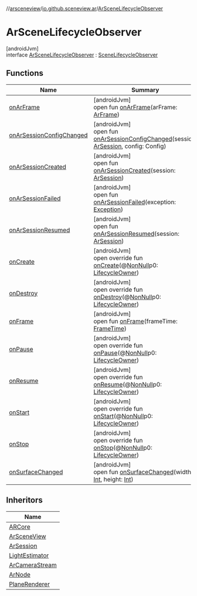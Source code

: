//[arsceneview](../../../index.md)/[io.github.sceneview.ar](../index.md)/[ArSceneLifecycleObserver](index.md)

# ArSceneLifecycleObserver

[androidJvm]\
interface [ArSceneLifecycleObserver](index.md) : [SceneLifecycleObserver](../../../../sceneview/sceneview/io.github.sceneview/-scene-lifecycle-observer/index.md)

## Functions

| Name | Summary |
|---|---|
| [onArFrame](on-ar-frame.md) | [androidJvm]<br>open fun [onArFrame](on-ar-frame.md)(arFrame: [ArFrame](../../io.github.sceneview.ar.arcore/-ar-frame/index.md)) |
| [onArSessionConfigChanged](on-ar-session-config-changed.md) | [androidJvm]<br>open fun [onArSessionConfigChanged](on-ar-session-config-changed.md)(session: [ArSession](../../io.github.sceneview.ar.arcore/-ar-session/index.md), config: Config) |
| [onArSessionCreated](on-ar-session-created.md) | [androidJvm]<br>open fun [onArSessionCreated](on-ar-session-created.md)(session: [ArSession](../../io.github.sceneview.ar.arcore/-ar-session/index.md)) |
| [onArSessionFailed](on-ar-session-failed.md) | [androidJvm]<br>open fun [onArSessionFailed](on-ar-session-failed.md)(exception: [Exception](https://kotlinlang.org/api/latest/jvm/stdlib/kotlin/-exception/index.html)) |
| [onArSessionResumed](on-ar-session-resumed.md) | [androidJvm]<br>open fun [onArSessionResumed](on-ar-session-resumed.md)(session: [ArSession](../../io.github.sceneview.ar.arcore/-ar-session/index.md)) |
| [onCreate](../../io.github.sceneview.ar.scene/-plane-renderer/index.md#139941652%2FFunctions%2F-58641720) | [androidJvm]<br>open override fun [onCreate](../../io.github.sceneview.ar.scene/-plane-renderer/index.md#139941652%2FFunctions%2F-58641720)(@[NonNull](https://developer.android.com/reference/kotlin/androidx/annotation/NonNull.html)p0: [LifecycleOwner](https://developer.android.com/reference/kotlin/androidx/lifecycle/LifecycleOwner.html)) |
| [onDestroy](../../io.github.sceneview.ar.camera/-ar-camera-stream/index.md#1057561704%2FFunctions%2F-58641720) | [androidJvm]<br>open override fun [onDestroy](../../io.github.sceneview.ar.camera/-ar-camera-stream/index.md#1057561704%2FFunctions%2F-58641720)(@[NonNull](https://developer.android.com/reference/kotlin/androidx/annotation/NonNull.html)p0: [LifecycleOwner](https://developer.android.com/reference/kotlin/androidx/lifecycle/LifecycleOwner.html)) |
| [onFrame](../../io.github.sceneview.ar.scene/-plane-renderer/index.md#1950992732%2FFunctions%2F-58641720) | [androidJvm]<br>open fun [onFrame](../../io.github.sceneview.ar.scene/-plane-renderer/index.md#1950992732%2FFunctions%2F-58641720)(frameTime: [FrameTime](../../../../sceneview/sceneview/io.github.sceneview.utils/-frame-time/index.md)) |
| [onPause](../../io.github.sceneview.ar.scene/-plane-renderer/index.md#187777572%2FFunctions%2F-58641720) | [androidJvm]<br>open override fun [onPause](../../io.github.sceneview.ar.scene/-plane-renderer/index.md#187777572%2FFunctions%2F-58641720)(@[NonNull](https://developer.android.com/reference/kotlin/androidx/annotation/NonNull.html)p0: [LifecycleOwner](https://developer.android.com/reference/kotlin/androidx/lifecycle/LifecycleOwner.html)) |
| [onResume](../../io.github.sceneview.ar.scene/-plane-renderer/index.md#-1807945979%2FFunctions%2F-58641720) | [androidJvm]<br>open override fun [onResume](../../io.github.sceneview.ar.scene/-plane-renderer/index.md#-1807945979%2FFunctions%2F-58641720)(@[NonNull](https://developer.android.com/reference/kotlin/androidx/annotation/NonNull.html)p0: [LifecycleOwner](https://developer.android.com/reference/kotlin/androidx/lifecycle/LifecycleOwner.html)) |
| [onStart](../../io.github.sceneview.ar.scene/-plane-renderer/index.md#1240777104%2FFunctions%2F-58641720) | [androidJvm]<br>open override fun [onStart](../../io.github.sceneview.ar.scene/-plane-renderer/index.md#1240777104%2FFunctions%2F-58641720)(@[NonNull](https://developer.android.com/reference/kotlin/androidx/annotation/NonNull.html)p0: [LifecycleOwner](https://developer.android.com/reference/kotlin/androidx/lifecycle/LifecycleOwner.html)) |
| [onStop](../../io.github.sceneview.ar.scene/-plane-renderer/index.md#487071706%2FFunctions%2F-58641720) | [androidJvm]<br>open override fun [onStop](../../io.github.sceneview.ar.scene/-plane-renderer/index.md#487071706%2FFunctions%2F-58641720)(@[NonNull](https://developer.android.com/reference/kotlin/androidx/annotation/NonNull.html)p0: [LifecycleOwner](https://developer.android.com/reference/kotlin/androidx/lifecycle/LifecycleOwner.html)) |
| [onSurfaceChanged](../../io.github.sceneview.ar.scene/-plane-renderer/index.md#279805282%2FFunctions%2F-58641720) | [androidJvm]<br>open fun [onSurfaceChanged](../../io.github.sceneview.ar.scene/-plane-renderer/index.md#279805282%2FFunctions%2F-58641720)(width: [Int](https://kotlinlang.org/api/latest/jvm/stdlib/kotlin/-int/index.html), height: [Int](https://kotlinlang.org/api/latest/jvm/stdlib/kotlin/-int/index.html)) |

## Inheritors

| Name |
|---|
| [ARCore](../-a-r-core/index.md) |
| [ArSceneView](../-ar-scene-view/index.md) |
| [ArSession](../../io.github.sceneview.ar.arcore/-ar-session/index.md) |
| [LightEstimator](../../io.github.sceneview.ar.arcore/-light-estimator/index.md) |
| [ArCameraStream](../../io.github.sceneview.ar.camera/-ar-camera-stream/index.md) |
| [ArNode](../../io.github.sceneview.ar.node/-ar-node/index.md) |
| [PlaneRenderer](../../io.github.sceneview.ar.scene/-plane-renderer/index.md) |
